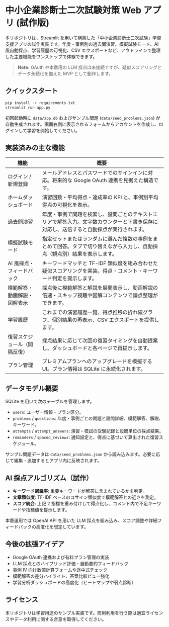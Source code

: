 # 中小企業診断士二次試験対策 Web アプリ (試作版)

本リポジトリは、Streamlit を用いて構築した「中小企業診断士二次試験」学習支援アプリの試作実装です。年度・事例別の過去問演習、模擬試験モード、AI 風自動採点、学習履歴の可視化、CSV エクスポートなど、アウトラインで整理した主要機能をワンストップで体験できます。

> **Note:** OAuth や本番用の LLM 採点は未接続ですが、疑似スコアリングとデータ永続化を備えた MVP として動作します。

## クイックスタート

```bash
pip install -r requirements.txt
streamlit run app.py
```

初回起動時に `data/app.db` およびサンプル問題 (`data/seed_problems.json`) が自動生成されます。画面右側に表示されるフォームからアカウントを作成し、ログインして学習を開始してください。

## 実装済みの主な機能

| 機能 | 概要 |
| --- | --- |
| ログイン / 新規登録 | メールアドレスとパスワードでのサインインに対応。将来的な Google OAuth 連携を見据えた構造です。 |
| ホームダッシュボード | 演習回数・平均得点・達成率の KPI と、事例別平均得点の可視化を表示。 |
| 過去問演習 | 年度・事例で問題を検索し、設問ごとのテキストエリアで解答入力。文字数カウンターと下書き保存に対応し、送信すると自動採点が実行されます。 |
| 模擬試験モード | 指定セットまたはランダムに選んだ複数の事例をまとめて回答。タブで切り替えながら入力し、自動採点（観点別）結果を表示します。 |
| AI 風採点・フィードバック | キーワードマッチと TF-IDF 類似度を組み合わせた疑似スコアリングを実装。得点・コメント・キーワード判定を提示します。 |
| 模範解答・動画解説・図解表示 | 採点後に模範解答と解説を展開表示し、動画解説の倍速・スキップ視聴や図解コンテンツで論点整理ができます。 |
| 学習履歴 | これまでの演習履歴一覧、得点推移の折れ線グラフ、個別結果の再表示、CSV エクスポートを提供します。 |
| 復習スケジュール（間隔反復） | 採点結果に応じて次回の復習タイミングを自動提案し、ダッシュボードと各ページで再提示します。 |
| プラン管理 | プレミアムプランへのアップグレードを模擬する UI。プラン情報は SQLite に永続化されます。 |

## データモデル概要

SQLite を用いて次のテーブルを管理します。

- `users`: ユーザー情報・プラン区分。
- `problems` / `questions`: 年度・事例ごとの問題と設問詳細、模範解答、解説、キーワード。
- `attempts` / `attempt_answers`: 演習・模試の受験記録と設問単位の採点結果。
- `reminders` / `spaced_reviews`: 通知設定と、得点に基づいて算出された復習スケジュール。

サンプル問題データは `data/seed_problems.json` から読み込みます。必要に応じて編集・追加するとアプリ内に反映されます。

## AI 採点アルゴリズム（試作）

- **キーワード網羅率**: 重要キーワードが解答に含まれているかを判定。
- **文章類似度**: TF-IDF ベースのコサイン類似度で模範解答との近さを測定。
- **スコア統合**: 上記 2 指標を重み付けして得点化し、コメント内で不足キーワードや指標値を提示します。

本番運用では OpenAI API を用いた LLM 採点を組み込み、スコア調整や詳細フィードバックの高度化を想定しています。

## 今後の拡張アイデア

- Google OAuth 連携および有料プラン管理の実装
- LLM 採点とのハイブリッド評価・自動要約フィードバック
- 事例 IV 向け数値計算フォームや途中式チェック
- 模範解答の差分ハイライト、答案比較ビュー強化
- 学習分析ダッシュボードの高度化（ヒートマップや弱点診断）

## ライセンス

本リポジトリは学習用途のサンプル実装です。商用利用を行う際は適宜ライセンスやデータ利用に関する合意を取得してください。
